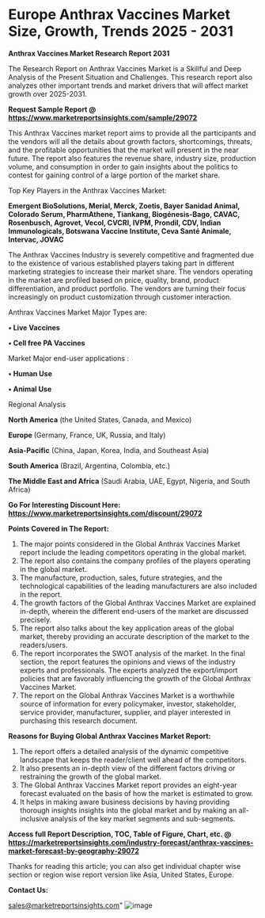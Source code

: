 # Europe Anthrax Vaccines Market Size, Growth, Trends 2025 - 2031

<strong>Anthrax Vaccines Market Research Report 2031</strong>

The Research Report on Anthrax Vaccines Market is a Skillful and Deep Analysis of the Present Situation and Challenges. This research report also analyzes other important trends and market drivers that will affect market growth over 2025-2031.

<strong>Request Sample Report @ <a href=https://www.marketreportsinsights.com/sample/29072>https://www.marketreportsinsights.com/sample/29072</a></strong>

This Anthrax Vaccines market report aims to provide all the participants and the vendors will all the details about growth factors, shortcomings, threats, and the profitable opportunities that the market will present in the near future. The report also features the revenue share, industry size, production volume, and consumption in order to gain insights about the politics to contest for gaining control of a large portion of the market share.

Top Key Players in the Anthrax Vaccines Market:

<strong>Emergent BioSolutions, Merial, Merck, Zoetis, Bayer Sanidad Animal, Colorado Serum, PharmAthene, Tiankang, Biogénesis-Bago, CAVAC, Rosenbusch, Agrovet, Vecol, CVCRI, IVPM, Prondil, CDV, Indian Immunologicals, Botswana Vaccine Institute, Ceva Santé Animale, Intervac, JOVAC</strong>

The Anthrax Vaccines Industry is severely competitive and fragmented due to the existence of various established players taking part in different marketing strategies to increase their market share. The vendors operating in the market are profiled based on price, quality, brand, product differentiation, and product portfolio. The vendors are turning their focus increasingly on product customization through customer interaction.

Anthrax Vaccines Market Major Types are:

<strong>• Live Vaccines

• Cell free PA Vaccines</strong>

Market Major end-user applications :

<strong>• Human Use

• Animal Use</strong>

Regional Analysis

</u><strong><b>North America</b></strong> (the United States, Canada, and Mexico)

<strong><b>Europe </b></strong>(Germany, France, UK, Russia, and Italy)

<strong><b>Asia-Pacific</b></strong> (China, Japan, Korea, India, and Southeast Asia)

<strong><b>South America</b></strong> (Brazil, Argentina, Colombia, etc.)

<strong><b>The Middle East and Africa</b></strong> (Saudi Arabia, UAE, Egypt, Nigeria, and South Africa)

<strong>Go For Interesting Discount Here: <a href=https://www.marketreportsinsights.com/discount/29072>https://www.marketreportsinsights.com/discount/29072</a></strong>

<strong>Points Covered in The Report:</strong>
<ol>
  <li>The major points considered in the Global Anthrax Vaccines Market report include the leading competitors operating in the global market.</li>
  <li>The report also contains the company profiles of the players operating in the global market.</li>
  <li>The manufacture, production, sales, future strategies, and the technological capabilities of the leading manufacturers are also included in the report.</li>
  <li>The growth factors of the Global Anthrax Vaccines Market are explained in-depth, wherein the different end-users of the market are discussed precisely.</li>
  <li>The report also talks about the key application areas of the global market, thereby providing an accurate description of the market to the readers/users.</li>
  <li>The report incorporates the SWOT analysis of the market. In the final section, the report features the opinions and views of the industry experts and professionals. The experts analyzed the export/import policies that are favorably influencing the growth of the Global Anthrax Vaccines Market.</li>
  <li>The report on the Global Anthrax Vaccines Market is a worthwhile source of information for every policymaker, investor, stakeholder, service provider, manufacturer, supplier, and player interested in purchasing this research document.</li>
</ol>
<strong>Reasons for Buying Global Anthrax Vaccines Market Report:</strong>

<ol>
  <li>The report offers a detailed analysis of the dynamic competitive landscape that keeps the reader/client well ahead of the competitors.</li>
  <li>It also presents an in-depth view of the different factors driving or restraining the growth of the global market.</li>
  <li>The Global Anthrax Vaccines Market report provides an eight-year forecast evaluated on the basis of how the market is estimated to grow.</li>
  <li>It helps in making aware business decisions by having providing thorough insights insights into the global market and by making an all-inclusive analysis of the key market segments and sub-segments.</li>
</ol>
<strong>Access full Report Description, TOC, Table of Figure, Chart, etc. @ <a href=https://marketreportsinsights.com/industry-forecast/anthrax-vaccines-market-forecast-by-geography-29072>https://marketreportsinsights.com/industry-forecast/anthrax-vaccines-market-forecast-by-geography-29072</a></strong>


Thanks for reading this article; you can also get individual chapter wise section or region wise report version like Asia, United States, Europe.

<strong>Contact Us:</strong>

sales@marketreportsinsights.com"
![image](https://github.com/user-attachments/assets/1c9921ff-6490-4c10-80e8-1146f3223a45)
